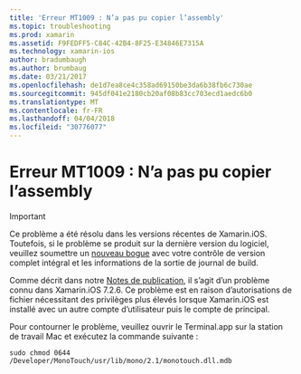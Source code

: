 ```yaml
---
title: 'Erreur MT1009 : N’a pas pu copier l’assembly'
ms.topic: troubleshooting
ms.prod: xamarin
ms.assetid: F9FEDFF5-C84C-42B4-8F25-E34846E7315A
ms.technology: xamarin-ios
author: bradumbaugh
ms.author: brumbaug
ms.date: 03/21/2017
ms.openlocfilehash: de1d7ea8ce4c358ad69150be3da6b38fb6c730ae
ms.sourcegitcommit: 945df041e2180cb20af08b83cc703ecd1aedc6b0
ms.translationtype: MT
ms.contentlocale: fr-FR
ms.lasthandoff: 04/04/2018
ms.locfileid: "30776077"
---
```

# <a name="error-mt1009-could-not-copy-the-assembly"></a>Erreur MT1009 : N’a pas pu copier l’assembly

> [!IMPORTANT]
> Ce problème a été résolu dans les versions récentes de Xamarin.iOS. Toutefois, si le problème se produit sur la dernière version du logiciel, veuillez soumettre un [nouveau bogue](~/cross-platform/troubleshooting/questions/howto-file-bug.md) avec votre contrôle de version complet intégral et les informations de la sortie de journal de build.

Comme décrit dans notre [Notes de publication](https://developer.xamarin.com/releases/ios/xamarin.ios_7/xamarin.ios_7.2/), il s’agit d’un problème connu dans Xamarin.iOS 7.2.6. Ce problème est en raison d’autorisations de fichier nécessitant des privilèges plus élevés lorsque Xamarin.iOS est installé avec un autre compte d’utilisateur puis le compte de principal.

Pour contourner le problème, veuillez ouvrir le Terminal.app sur la station de travail Mac et exécutez la commande suivante :

`sudo chmod 0644 /Developer/MonoTouch/usr/lib/mono/2.1/monotouch.dll.mdb`

